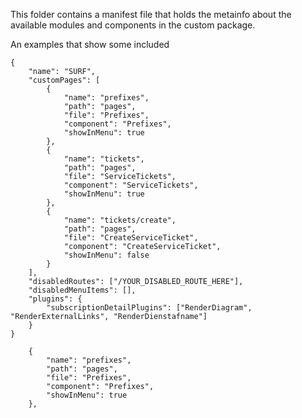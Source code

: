 This folder contains a manifest file that holds the metainfo about the available modules and components in the custom
package.

An examples that show some included

```JS
{
    "name": "SURF",
    "customPages": [
        {
            "name": "prefixes",
            "path": "pages",
            "file": "Prefixes",
            "component": "Prefixes",
            "showInMenu": true
        },
        {
            "name": "tickets",
            "path": "pages",
            "file": "ServiceTickets",
            "component": "ServiceTickets",
            "showInMenu": true
        },
        {
            "name": "tickets/create",
            "path": "pages",
            "file": "CreateServiceTicket",
            "component": "CreateServiceTicket",
            "showInMenu": false
        }
    ],
    "disabledRoutes": ["/YOUR_DISABLED_ROUTE_HERE"],
    "disabledMenuItems": [],
    "plugins": {
        "subscriptionDetailPlugins": ["RenderDiagram", "RenderExternalLinks", "RenderDienstafname"]
    }
}
```

        {
            "name": "prefixes",
            "path": "pages",
            "file": "Prefixes",
            "component": "Prefixes",
            "showInMenu": true
        },
